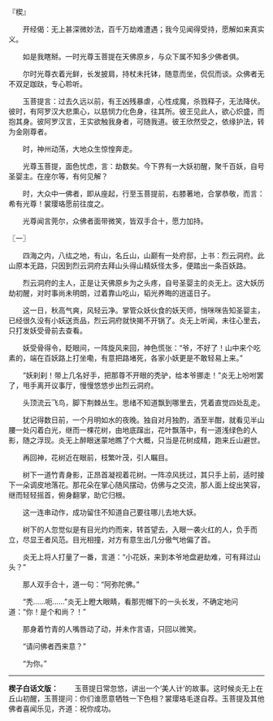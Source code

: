 『楔』

　　开经偈：无上甚深微妙法，百千万劫难遭遇；我今见闻得受持，愿解如来真实义。

　　如是我瞎掰。一时光尊玉菩提在天佛原乡，与众下属不知多少佛者俱。

　　尔时光尊衣着光鲜，长发披肩，持杖未托钵，随意而坐，侃侃而谈。众佛者无不双足跏趺，专心聆听。

　　玉菩提言：过去久远以前，有王凶残暴虐，心性成魔，杀戮释子，无法降伏。彼时，有阿罗汉大悲熏心，以慈悯力化色身，往其所。彼王见此人，欲心炽盛，而抱其身。彼阿罗汉言，王实欲触我身者，可随我道。彼王欣然受之，依缘护法，转为金刚尊者。

　　时，神州动荡，大地众生惊惶奔走。

　　光尊玉菩提，面色忧虑，言：劫数矣。今下界有一大妖初醒，聚千百妖，自号圣婴主。在座尔等，有何见解？

　　时，大众中一佛者，即从座起，行至玉菩提前，右膝著地，合掌恭敬，而言：希有光尊！裳璎珞愿前往度之。

　　光尊闻言莞尔，众佛者面带微笑，皆双手合十，愿力加持。

〖一〗

　　四海之内，八纮之地，有山，名丘山，山巅有一处府邸，上书：烈云洞府。此山原本无路，只因到烈云洞府去拜山头得山精妖怪太多，便踏出一条百妖路。

　　烈云洞府的主人，正是让天佛原乡为之头疼，自号圣婴主的炎无上。这大妖历劫初醒，对时事尚未明朗，过着靠山吃山，韬光养晦的逍遥日子。

　　这一日，秋高气爽，风轻云净。掌管众妖伙食的妖天师，悄咪咪告知圣婴主，已经很久没有小妖送贡品，烈云洞府就快揭不开锅了。炎无上听闻，未往心里去，只打发妖受骨前去查看。

　　妖受骨得令，眨眼间，一阵旋风来回，神色慌张：“爷，不好了！山中来个吃素的，端在百妖路上打坐嘞，有意把路堵死，各家小妖更是不敢轻易上来。”

　　“妖刹刹！带上几名好手，把那尊不开眼的秃驴，给本爷挪走！”炎无上吩咐罢了，甩手离开议事厅，慢慢悠悠步出烈云洞府。

　　头顶流云飞鸟，脚下荆棘丛生。思绪不知道飘到哪里去，凭着直觉四处乱走。

　　犹记得数日前，一个月明如水的夜晚。独自对月独酌，酒至半酣，就看见半山腰一处闪着白光，继而一棵花树，由地底蹿出，花叶飘落中，有一道浅绿色的人影，随之浮现。炎无上醉眼迷蒙地瞧了个大概，只当是花树成精，跑来丘山避世。

　　再回神，花树近在眼前，枝繁叶茂，引人瞩目。

　　树下一道竹青身影，正昂首凝视着花树。一阵凉风抚过，其只手上前，适时接下一朵调皮地落花。那花朵在掌心随风摆动，仿佛与之交流，那人面上绽出笑容，继而轻轻摇首，俯身翻掌，助它归根。

　　这一连串动作，成功留住不知道自己要往哪儿去地大妖。

　　树下的人忽觉似是有目光灼灼而来，转首望去，入眼一袭火红的人，负手而立，尽显王者风范。目光相撞，对方有意生出几分傲气地偏了首。

　　炎无上将人打量了一番，言道：“小花妖，来到本爷地盘避劫难，可有拜过山头？”

　　那人双手合十，道一句：“阿弥陀佛。”

　　“秃……呃……”炎无上瞪大眼睛，看那兜帽下的一头长发，不确定地问道：“你！是个和尚？！”

　　那身着竹青的人嘴唇动了动，并未作言语，只回以微笑。

　　“请问佛者西来意？”

　　“为你。”

---

**楔子白话文版：**
　　玉菩提日常忽悠，讲出一个‘美人计’的故事。这时候炎无上在丘山初醒，玉菩提问：你们谁愿意牺牲一下色相？裳璎珞毛遂自荐。玉菩提及其他佛者喜闻乐见，齐道：祝你成功。
